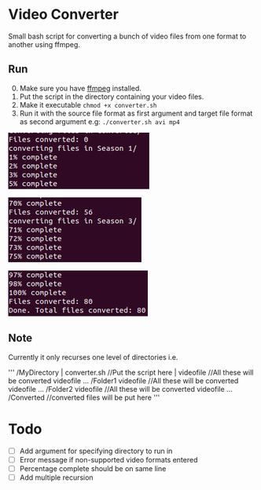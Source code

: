 # Video Converter
Small bash script for converting a bunch of video files from one format to another using ffmpeg.

## Run
0. Make sure you have [ffmpeg](https://ffmpeg.org/) installed.
1. Put the script in the directory containing your video files.
2. Make it executable `chmod +x converter.sh`
3. Run it with the source file format as first argument and target file format as second argument e.g: `./converter.sh avi mp4` 

![Screenshot](screenshots/screenshot1converter.png)

![Screenshot](screenshots/screenshot2converter.png)

![Screenshot](screenshots/screenshot3converter.png)

## Note
Currently it only recurses one level of directories i.e.

'''
/MyDirectory
           |
           converter.sh //Put the script here
           |
           videofile //All these will be converted
           videofile
           ...
           /Folder1 
               videofile //All these will be converted
               videofile
               ...
           /Folder2 
               videofile //All these will be converted
               videofile
               ...
           /Converted
               //converted files will be put here
'''

# Todo
- [ ] Add argument for specifying directory to run in
- [ ] Error message if non-supported video formats entered
- [ ] Percentage complete should be on same line
- [ ] Add multiple recursion
